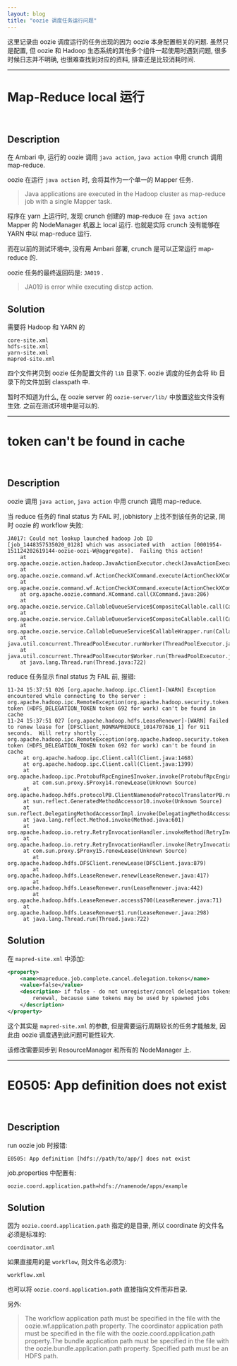```yaml
---
layout: blog
title: "oozie 调度任务运行问题"
---
```


这里记录由 oozie 调度运行的任务出现的因为 oozie 本身配置相关的问题.
虽然只是配置, 但 oozie 和 Hadoop 生态系统的其他多个组件一起使用时遇到问题,
很多时候日志并不明确, 也很难查找到对应的资料, 排查还是比较消耗时间.

---

# Map-Reduce local 运行

<br />

## Description

在 Ambari 中, 运行的 oozie 调用 `java action`,
`java action` 中用 crunch 调用 map-reduce.

oozie 在运行 `java action` 时, 会将其作为一个单一的 Mapper 任务.

> Java applications are executed in the Hadoop cluster as map-reduce job
with a single Mapper task.

程序在 yarn 上运行时, 发现 crunch 创建的 map-reduce 在 `java action` Mapper 的
NodeManager 机器上 local 运行.
也就是实际 crunch 没有能够在 YARN 中以 map-reduce 运行.

而在以前的测试环境中, 没有用 Ambari 部署, crunch 是可以正常运行 map-reduce 的.

oozie 任务的最终返回码是: `JA019` .

> JA019 is error while executing distcp action.

## Solution

需要将 Hadoop 和 YARN 的

```
core-site.xml
hdfs-site.xml
yarn-site.xml
mapred-site.xml
```

四个文件拷贝到 oozie 任务配置文件的 `lib` 目录下.
oozie 调度的任务会将 lib 目录下的文件加到 classpath 中.

暂时不知道为什么, 在 oozie server 的 `oozie-server/lib/` 中放置这些文件没有生效.
之前在测试环境中是可以的.

---

# token can't be found in cache

<br />

## Description

oozie 调用 `java action`, `java action` 中用 crunch 调用 map-reduce.

当 reduce 任务的 final status 为 FAIL 时, jobhistory 上找不到该任务的记录,
同时 oozie 的 workflow 失败:

```
JA017: Could not lookup launched hadoop Job ID [job_1448357535020_0128] which was associated with  action [0001954-151124202619144-oozie-oozi-W@aggregate].  Failing this action!
    at org.apache.oozie.action.hadoop.JavaActionExecutor.check(JavaActionExecutor.java:1359)
    at org.apache.oozie.command.wf.ActionCheckXCommand.execute(ActionCheckXCommand.java:182)
    at org.apache.oozie.command.wf.ActionCheckXCommand.execute(ActionCheckXCommand.java:56)
    at org.apache.oozie.command.XCommand.call(XCommand.java:286)
    at org.apache.oozie.service.CallableQueueService$CompositeCallable.call(CallableQueueService.java:321)
    at org.apache.oozie.service.CallableQueueService$CompositeCallable.call(CallableQueueService.java:250)
    at org.apache.oozie.service.CallableQueueService$CallableWrapper.run(CallableQueueService.java:175)
    at java.util.concurrent.ThreadPoolExecutor.runWorker(ThreadPoolExecutor.java:1145)
    at java.util.concurrent.ThreadPoolExecutor$Worker.run(ThreadPoolExecutor.java:615)
    at java.lang.Thread.run(Thread.java:722)
```

reduce 任务显示 final status 为 FAIL 前, 报错:

```
11-24 15:37:51 026 [org.apache.hadoop.ipc.Client]-[WARN] Exception encountered while connecting to the server : org.apache.hadoop.ipc.RemoteException(org.apache.hadoop.security.token.SecretManager$InvalidToken): token (HDFS_DELEGATION_TOKEN token 692 for work) can't be found in cache
11-24 15:37:51 027 [org.apache.hadoop.hdfs.LeaseRenewer]-[WARN] Failed to renew lease for [DFSClient_NONMAPREDUCE_1014707616_1] for 911 seconds.  Will retry shortly ...
org.apache.hadoop.ipc.RemoteException(org.apache.hadoop.security.token.SecretManager$InvalidToken): token (HDFS_DELEGATION_TOKEN token 692 for work) can't be found in cache
     at org.apache.hadoop.ipc.Client.call(Client.java:1468)
     at org.apache.hadoop.ipc.Client.call(Client.java:1399)
     at org.apache.hadoop.ipc.ProtobufRpcEngine$Invoker.invoke(ProtobufRpcEngine.java:232)
        at com.sun.proxy.$Proxy14.renewLease(Unknown Source)
     at org.apache.hadoop.hdfs.protocolPB.ClientNamenodeProtocolTranslatorPB.renewLease(ClientNamenodeProtocolTranslatorPB.java:571)
     at sun.reflect.GeneratedMethodAccessor10.invoke(Unknown Source)        
     at sun.reflect.DelegatingMethodAccessorImpl.invoke(DelegatingMethodAccessorImpl.java:43)
     at java.lang.reflect.Method.invoke(Method.java:601)
     at org.apache.hadoop.io.retry.RetryInvocationHandler.invokeMethod(RetryInvocationHandler.java:187)       
     at org.apache.hadoop.io.retry.RetryInvocationHandler.invoke(RetryInvocationHandler.java:102)
     at com.sun.proxy.$Proxy15.renewLease(Unknown Source)
        at org.apache.hadoop.hdfs.DFSClient.renewLease(DFSClient.java:879)
        at org.apache.hadoop.hdfs.LeaseRenewer.renew(LeaseRenewer.java:417)
        at org.apache.hadoop.hdfs.LeaseRenewer.run(LeaseRenewer.java:442)
        at org.apache.hadoop.hdfs.LeaseRenewer.access$700(LeaseRenewer.java:71)
     at org.apache.hadoop.hdfs.LeaseRenewer$1.run(LeaseRenewer.java:298)
     at java.lang.Thread.run(Thread.java:722)
```

## Solution

在 `mapred-site.xml` 中添加:

```xml
<property>
    <name>mapreduce.job.complete.cancel.delegation.tokens</name>
    <value>false</value>
    <description> if false - do not unregister/cancel delegation tokens from
        renewal, because same tokens may be used by spawned jobs
    </description>
</property>
```

这个其实是 `mapred-site.xml` 的参数, 但是需要运行周期较长的任务才能触发,
因此由 oozie 调度遇到此问题可能性较大.

该修改需要同步到 ResourceManager 和所有的 NodeManager 上.

---

# E0505: App definition does not exist

<br />

## Description

run oozie job 时报错:

```
E0505: App definition [hdfs://path/to/app/] does not exist
```

job.properties 中配置有:

```
oozie.coord.application.path=hdfs://namenode/apps/example
```

## Solution

因为 `oozie.coord.application.path` 指定的是目录,
所以 coordinate 的文件名必须是标准的:

```
coordinator.xml
```

如果直接用的是 `workflow`, 则文件名必须为:

```
workflow.xml
```

也可以将 `oozie.coord.application.path` 直接指向文件而非目录.

另外:

> The workflow application path must be specified in the file with the oozie.wf.application.path property. The coordinator application path must be specified in the file with the oozie.coord.application.path property.The bundle application path must be specified in the file with the oozie.bundle.application.path property. Specified path must be an HDFS path.
